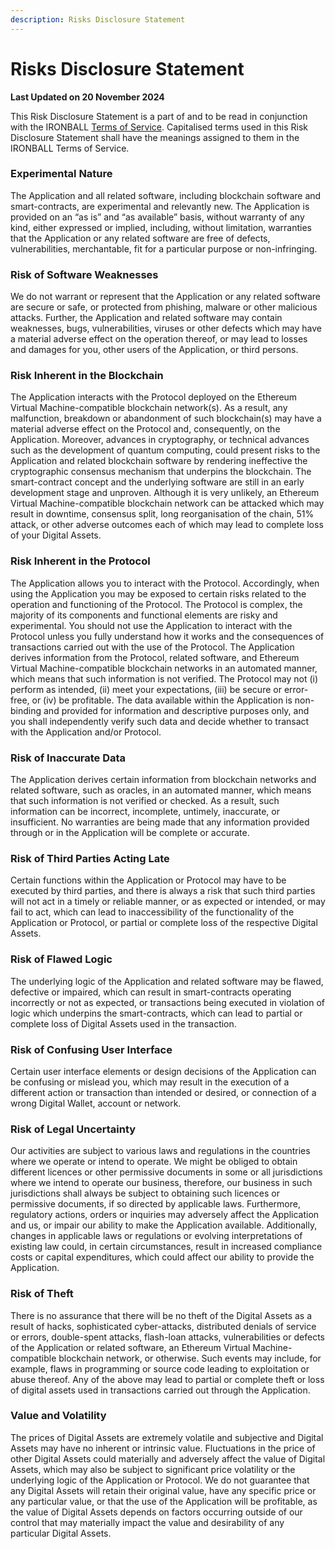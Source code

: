 ```yaml
---
description: Risks Disclosure Statement
---
```


# Risks Disclosure Statement

**Last Updated on 20 November 2024**

This Risk Disclosure Statement is a part of and to be read in conjunction with the IRONBALL [Terms of Service](./). Capitalised terms used in this Risk Disclosure Statement shall have the meanings assigned to them in the IRONBALL Terms of Service.

### Experimental Nature

The Application and all related software, including blockchain software and smart-contracts, are experimental and relevantly new. The Application is provided on an “as is” and “as available” basis, without warranty of any kind, either expressed or implied, including, without limitation, warranties that the Application or any related software are free of defects, vulnerabilities, merchantable, fit for a particular purpose or non-infringing.

### Risk of Software Weaknesses

We do not warrant or represent that the Application or any related software are secure or safe, or protected from phishing, malware or other malicious attacks. Further, the Application and related software may contain weaknesses, bugs, vulnerabilities, viruses or other defects which may have a material adverse effect on the operation thereof, or may lead to losses and damages for you, other users of the Application, or third persons.

### Risk Inherent in the Blockchain

The Application interacts with the Protocol deployed on the Ethereum Virtual Machine-compatible blockchain network(s). As a result, any malfunction, breakdown or abandonment of such blockchain(s) may have a material adverse effect on the Protocol and, consequently, on the Application. Moreover, advances in cryptography, or technical advances such as the development of quantum computing, could present risks to the Application and related blockchain software by rendering ineffective the cryptographic consensus mechanism that underpins the blockchain. The smart-contract concept and the underlying software are still in an early development stage and unproven. Although it is very unlikely, an Ethereum Virtual Machine-compatible blockchain network can be attacked which may result in downtime, consensus split, long reorganisation of the chain, 51% attack, or other adverse outcomes each of which may lead to complete loss of your Digital Assets.

### Risk Inherent in the Protocol

The Application allows you to interact with the Protocol. Accordingly, when using the Application you may be exposed to certain risks related to the operation and functioning of the Protocol. The Protocol is complex, the majority of its components and functional elements are risky and experimental. You should not use the Application to interact with the Protocol unless you fully understand how it works and the consequences of transactions carried out with the use of the Protocol. The Application derives information from the Protocol, related software, and Ethereum Virtual Machine-compatible blockchain networks in an automated manner, which means that such information is not verified. The Protocol may not (i) perform as intended, (ii) meet your expectations, (iii) be secure or error-free, or (iv) be profitable. The data available within the Application is non-binding and provided for information and descriptive purposes only, and you shall independently verify such data and decide whether to transact with the Application and/or Protocol.

### Risk of Inaccurate Data

The Application derives certain information from blockchain networks and related software, such as oracles, in an automated manner, which means that such information is not verified or checked. As a result, such information can be incorrect, incomplete, untimely, inaccurate, or insufficient. No warranties are being made that any information provided through or in the Application will be complete or accurate.

### Risk of Third Parties Acting Late

Certain functions within the Application or Protocol may have to be executed by third parties, and there is always a risk that such third parties will not act in a timely or reliable manner, or as expected or intended, or may fail to act, which can lead to inaccessibility of the functionality of the Application or Protocol, or partial or complete loss of the respective Digital Assets.

### Risk of Flawed Logic

The underlying logic of the Application and related software may be flawed, defective or impaired, which can result in smart-contracts operating incorrectly or not as expected, or transactions being executed in violation of logic which underpins the smart-contracts, which can lead to partial or complete loss of Digital Assets used in the transaction.

### Risk of Confusing User Interface

Certain user interface elements or design decisions of the Application can be confusing or mislead you, which may result in the execution of a different action or transaction than intended or desired, or connection of a wrong Digital Wallet, account or network.

### Risk of Legal Uncertainty

Our activities are subject to various laws and regulations in the countries where we operate or intend to operate. We might be obliged to obtain different licences or other permissive documents in some or all jurisdictions where we intend to operate our business, therefore, our business in such jurisdictions shall always be subject to obtaining such licences or permissive documents, if so directed by applicable laws. Furthermore, regulatory actions, orders or inquiries may adversely affect the Application and us, or impair our ability to make the Application available. Additionally, changes in applicable laws or regulations or evolving interpretations of existing law could, in certain circumstances, result in increased compliance costs or capital expenditures, which could affect our ability to provide the Application.

### Risk of Theft

There is no assurance that there will be no theft of the Digital Assets as a result of hacks, sophisticated cyber-attacks, distributed denials of service or errors, double-spent attacks, flash-loan attacks, vulnerabilities or defects of the Application or related software, an Ethereum Virtual Machine-compatible blockchain network, or otherwise. Such events may include, for example, flaws in programming or source code leading to exploitation or abuse thereof. Any of the above may lead to partial or complete theft or loss of digital assets used in transactions carried out through the Application.

### Value and Volatility

The prices of Digital Assets are extremely volatile and subjective and Digital Assets may have no inherent or intrinsic value. Fluctuations in the price of other Digital Assets could materially and adversely affect the value of Digital Assets, which may also be subject to significant price volatility or the underlying logic of the Application or Protocol. We do not guarantee that any Digital Assets will retain their original value, have any specific price or any particular value, or that the use of the Application will be profitable, as the value of Digital Assets depends on factors occurring outside of our control that may materially impact the value and desirability of any particular Digital Assets.
